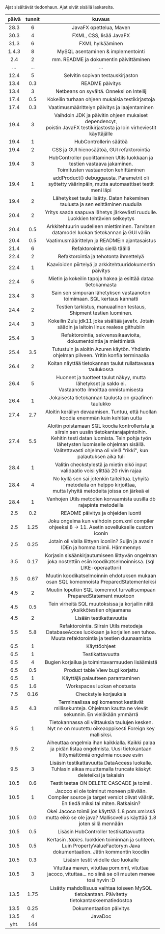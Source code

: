 
Ajat sisältävät tiedonhaun.
Ajat eivät sisällä laskareita.

|   päivä     |   tunnit    |    kuvaus                        |
|   :----:    |   :----:    |    :----:                        |
| 28.3        | 6           |JavaFX opettelua, Maven           |
| 30.3        | 4           |FXML, CSS, lisää JavaFX           |
| 31.3        | 6           |FXML hylkääminen                  |
| 1.4.3       | 8           |MySQL asentaminen & implementointi|
| 2.4         | 2           |mm. README ja dokumentin päivittäminen|
| ...         | ...         |            ...                    |
| 12.4        | 5           |Selvitin sopivan testauskirjaston  |
| 13.4        | 0.3         |README päivitys                    |
| 13.4        | 3           |Netbeans on syvältä. Onneksi on Intellij|
| 17.4        | 0.5         |Kokeilin turhaan ohjeen mukaisia testikirjastoja|
| 17.4        | 0.3         |Vaatimusmäärittelyn päivitys ja laajentaminen|
| 19.4        | 3           |Vaihdoin JDK ja päivitin ohjeen mukaiset dependencyt,</br> poistin JavaFX testikirjastosta ja loin virheviestit käyttäjälle|
| 19.4        | 1           |HubControllerin säätöä|
| 19.4        | 2           |CSS ja GUI hienosäätöä, GUI refaktorointia| 
| 19.4        | 3           |HubController puolittaminen Utils luokkaan ja testien vastaava jakaminen.</br> Toimitusten vastaanoton kehittäminen|
| 19.4        | 1           |addProduct() debuggausta. Parametrit oli syötetty väärinpäin, mutta automaattiset testit meni läpi|
| 19.4        | 2           |Lähetykset taulu lisätty. Datan hakeminen taulusta ja sen esittäminen ruudulla|
| 20.4        | 2           |Yritys saada saapuva lähetys järkevästi ruudulle. Luokkien tehtävien selkeytys|
| 20.4        | 0.5         |Arkkitehtuurin uudelleen miettiminen. Tarvitsen datamodel luokan tietokannan ja GUI väliin|
| 20.4        | 0.5         |Vaatimusmäärittelyn ja README:n ajantasaistus|
| 21.4        | 6           |Refaktorointia siellä täällä|
| 22.4        | 2           |Refaktorointia ja tehotonta ihmettelyä|
| 22.4        | 1           |Kaavioiden piirtelyä ja arkkitehtuuridokumentin päivitys|
| 22.4        | 5           |Mietin ja kokeilin tapoja hakea ja esittää dataa tietokannasta|
| 23.4        | 3           |Sain sen simpuran lähetyksen vastaanoton toimimaan. SQL kertaus kannatti|
| 24.4        | 2           |Testien tarkistus, manuaalinen testaus, Shipment testien luominen.|
| 24.4        | 3           |Kokeilin Zulu jdk11 joka sisältää javafx. Jotain säädin ja laitoin linux realese githubiin|
| 25.4        | 3           |Refaktorointia, sekvenssikaavioita, dokumentointia ja miettimistä|
| 25.4        | 3.5         |Tutustuin ja aloitin Azuren käytön. Yhdistin ohjelman pilveen. Yritin konfia terminaalia|
| 26.4        | 2           |Koitan näyttää tietokannan taulut rullattavassa taulukossa|
| 26.4        | 5           |Huoneet ja tuotteet taulut näkyy, mutta lähetykset ja saldo ei. </br>Vastaanotto ilmoittaa onnistumisesta|
| 26.4        | 1           |Jokaisesta tietokannan taulusta on graafinen taulukko|
| 27.4        | 2.7         |Aloitin keräilyn devaamisen. Tuntuu, että huollan koodia enemmän kuin kehitän uutta|
| 27.4        | 5.5         |Aloitin poistamaan SQL koodia kontrollerista ja siirsin sen uusiin tietokantarajapintoihin.</br> Kehitin testi datan luomista. Tein pohja työn lähetysten luomiselle ohjelman sisällä.</br> Valitettavasti ohjelma oli vielä "rikki", kun palautuksen aika tuli|
| 28.4        | 1           |Valitin checkstylestä ja mietin eikö input validaatio voisi ylittää 20 rivin rajaa|
| 28.4        | 4           |No kyllä sen sai jotenkin taiteiltua. Lyhyitä metodeita on helppo kirjoittaa,</br> mutta lyhyitä metodeita joissa on järkeä ei|
| 28.4        | 1           |Vanhojen Utils metodien korvaamista uusilla db rajapinta metodeilla|
| 2.5         | 0.2         |README päivitys ja ohjeiden luonti|
| 2.5         | 1.25        |Joku ongelma kun vaihdoin pom.xml compiler ohjeeksi 8 -> 11. Asetin sovellukselle custom iconin|
| 2.5         | 0.25        |Jotain oli vialla liittyen iconiin? Suljin ja avasin IDEn ja homma toimii. Hämmennys|
| 3.5         | 0.17        |Korjasin sisäänkirjautumiseen liittyvän ongelman joka nostettiin esiin koodikatselmoinnissa. (sql LIKE-operaattori)|
| 3.5         | 0.67        |Muutin koodikatselmoinnin ehdotuksen mukaan osan SQL komennoista PreparedStatementeiksi|
| 4.5         | 2           |Muutin loputkin SQL komennot turvallisempaan PreparedStatement muotoon|      
| 4.5         | 0.5         |Tein virheitä SQL muutoksissa ja korjailin niitä yksikkötestien ohjaamana|
| 4.5         | 2           |Lisään testikattavuutta|
| 5.5         | 5.8         |Refaktorointia. Siirsin Utils metodeja DatabaseAcces luokkaan ja korjailen sen tuhoa.</br> Muuta refaktorointia ja testien duunaamista|
| 6.5         | 1           |Käyttöohjeet|
| 6.5         | 1           |Testikattavuutta|
| 6.5         | 4           |Bugien korjailua ja toimintavarmuuden lisäämistä|
| 6.5         | 0.5         |Product table View bugi korjattu|
| 6.5         | 1           |Käyttäjä palautteen parantaminen|
| 6.5         | 1.6         |Workspaces luokan ehostusta|
| 7.5         | 0.16        |Checkstyle korjauksia|
| 8.5         | 4.3         |Terminaalissa sql komennot kestävät millisekunteja. Ohjelman kautta ne vievät sekunnin. En vieläkään ymmärrä|
| 9.5         | 1           |Tietokannassa oli viittauksia taulujen kesken. Nyt ne on muutettu oikeaoppisesti Foreign key mallisiksi.|
| 9.5         | 2           |Aiheuttaa ongelmia ihan kaikkialla. Kaikki palaa ja pidän listaa ongelmista. Uusi tietokantaan liittymättömiä ongelmia nousee esiin|
| 9.5         | 3           |Lisäsin testikattavuutta DataAccess luokalle. Tuhlasin aikaa muuttamalla truncate käskyt deleteiksi ja takaisin|
| 10.5        | 0.6         |Testit testaa ON DELETE CASCADE ja toimii. |
| 10.5        | 1           |Jacoco ei ole toiminut moneen päivään. Compiler source ja target versiot olivat väärät. En tiedä miksi tai miten. Ratkaisin?|
| 10.5        | 0.0         |Okei Jacoco toimii jos käyttää 1.8 pom.xml:ssä mutta eikö se ole java? Mallisovellus käyttää 1.8 joten sillä mennään|
| 10.5        | 0.5         |Lisäsin HubController testikattavuutta|
| 10.5        | 0.5         |Kertasin *.tables.* luokkien toiminnan ja suhteen. Luin PropertyValueFactory:n Java dokumentaation. Jätin kommentin koodiin|
| 10.5        | 0.3         |Lisäsin testit viidelle dao luokalle|
| 10.5        | 3           |Vituttaa maven, vituttaa pom.xml, vituttaa jacoco, vituttaa... no siinä se oli muuten menee tosi hyvin :D|
| 13.5        | 1.75        |Lisätty mahdollisuus vaihtaa toiseen MySQL tietokantaan. Päivitetty tietokantaskeematiedostoa|
| 13.5        | 0.25        |Dokumentaation päivitys|
| 13.5        | 4           |JavaDoc|
| yht.        | 144         |
